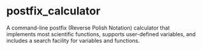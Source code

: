 # postfix_calculator
A command-line postfix (Reverse Polish Notation) calculator that implements most scientific functions, supports user-defined variables, and includes a search facility for variables and functions.
